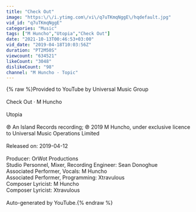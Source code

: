 ```yaml
---
title: "Check Out"
image: "https:\/\/i.ytimg.com\/vi\/q7uTKmqNggE\/hqdefault.jpg"
vid_id: "q7uTKmqNggE"
categories: "Music"
tags: ["M Huncho","Utopia","Check Out"]
date: "2021-10-13T00:46:53+03:00"
vid_date: "2019-04-18T10:03:56Z"
duration: "PT2M50S"
viewcount: "634521"
likeCount: "3048"
dislikeCount: "98"
channel: "M Huncho - Topic"
---
```

{% raw %}Provided to YouTube by Universal Music Group<br /><br />Check Out · M Huncho<br /><br />Utopia<br /><br />℗ An Island Records recording; ℗ 2019 M Huncho, under exclusive licence to Universal Music Operations Limited<br /><br />Released on: 2019-04-12<br /><br />Producer: OrWot Productions<br />Studio  Personnel, Mixer, Recording  Engineer: Sean Donoghue<br />Associated  Performer, Vocals: M Huncho<br />Associated  Performer, Programming: Xtravulous<br />Composer  Lyricist: M Huncho<br />Composer  Lyricist: Xtravulous<br /><br />Auto-generated by YouTube.{% endraw %}
